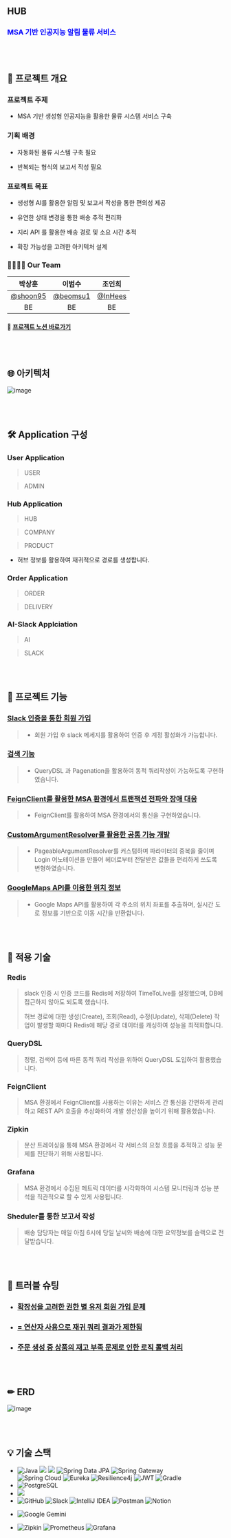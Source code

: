 ## HUB

### <span style="color:blue">MSA 기반 인공지능 알림 물류 서비스</span>


<br> <br/>
## 📘 프로젝트 개요

### 프로젝트 주제

* MSA 기반 생성형 인공지능을 활용한 물류 시스템 서비스 구축



### 기획 배경

* 자동화된 물류 시스템 구축 필요

* 반복되는 형식의 보고서 작성 필요



### 프로젝트 목표

* 생성형 AI를 활용한 알림 및 보고서 작성을 통한 편의성 제공

* 유연한 상태 변경을 통한 배송 추적 편리화
* 지리 API 를 활용한 배송 경로 및 소요 시간 추적
* 확장 가능성을 고려한 아키텍처 설계



### 👨‍👩‍👧‍👦 Our Team

|                 박상훈                 |                 이범수                 |                조인희                |
| :------------------------------------: | :------------------------------------: | :----------------------------------: |
| [@shoon95](https://github.com/shoon95) | [@beomsu1](https://github.com/beomsu1) | [@InHees](https://github.com/InHeeS) |
|                   BE                   |                   BE                   |                  BE                  |

#### 🚚 [프로젝트 노션 바로가기](https://www.notion.so/HUB_AI_SERVICE-1052ebde9ffc8008a2a8c23f21cab914?pvs=4)


<br> <br/>
## 🌐 아키텍처 

![image](https://github.com/user-attachments/assets/b9644341-8ff8-47d9-8aec-2d5110184175)

<br> <br/>
## 🛠 Application 구성

### User Application 

> USER

> ADMIN



### Hub Application

> HUB

> COMPANY

>  PRODUCT

* 허브 정보를 활용하여 재귀적으로 경로를 생성합니다.



### Order Application

> ORDER

> DELIVERY
>
> 

### AI-Slack Applciation

> AI

> SLACK


<br> <br/>
## 🏅 프로젝트 기능

### [Slack 인증을 통한 회원 가입](https://horse-giver-fbd.notion.site/Slack-fff2ebde9ffc810c8dd2f72fa8aaa571?pvs=4)

> * 회원 가입 후 slack 메세지를 활용하여 인증 후 계정 활성화가 가능합니다.

### [검색 기능](https://horse-giver-fbd.notion.site/Slack-fff2ebde9ffc810c8dd2f72fa8aaa571?pvs=4)

> * QueryDSL 과 Pagenation을 활용하여 동적 쿼리작성이 가능하도록 구현하였습니다.

### [FeignClient를 활용한 MSA 환경에서 트랜잭션 전파와 장애 대응](https://horse-giver-fbd.notion.site/FeignClient-MSA-fff2ebde9ffc8184858df45208b4b834?pvs=4)

> * FeignClient를 활용하여 MSA 환경에서의 통신을 구현하였습니다. 


### [CustomArgumentResolver를 활용한 공통 기능 개발](https://horse-giver-fbd.notion.site/CustomArgumentResolver-3d279a7928fd48e9990f021278b2a31a?pvs=4)

> * PageableArgumentResolver를 커스텀하며 파라미터의 중복을 줄이며 Login 어노테이션을 만들어 헤더로부터 전달받은 값들을 편리하게 쓰도록 변형하였습니다. 

### [GoogleMaps API를 이용한 위치 정보](https://horse-giver-fbd.notion.site/GoogleMaps-API-fff2ebde9ffc81929c48c3d22e07e65a?pvs=4)

> * Google Maps API를 활용하여 각 주소의 위치 좌표를 추출하며, 실시간 도로 정보를 기반으로 이동 시간을 반환합니다.

<br> <br/>
## 📃 적용 기술

### Redis

> slack 인증 시 인증 코드를 Redis에 저장하여 TimeToLive를 설정했으며, DB에 접근하지 않아도 되도록 했습니다.
> 
> 허브 경로에 대한 생성(Create), 조회(Read), 수정(Update), 삭제(Delete) 작업이 발생할 때마다 Redis에 해당 경로 데이터를 캐싱하여 성능을 최적화합니다.

### QueryDSL

> 정렬, 검색어 등에 따른 동적 쿼리 작성을 위하여 QueryDSL 도입하여 활용했습니다.

### FeignClient

> MSA 환경에서 FeignClient를 사용하는 이유는 서비스 간 통신을 간편하게 관리하고 REST API 호출을 추상화하여 개발 생산성을 높이기 위해 활용했습니다. 


### Zipkin

> 분산 트레이싱을 통해 MSA 환경에서 각 서비스의 요청 흐름을 추적하고 성능 문제를 진단하기 위해 사용됩니다.


### Grafana 

> MSA 환경에서 수집된 메트릭 데이터를 시각화하여 시스템 모니터링과 성능 분석을 직관적으로 할 수 있게 사용됩니다.

### Sheduler를 통한 보고서 작성

> 배송 담당자는 매일 아침 6시에 당일 날씨와 배송에 대한 요약정보를 슬랙으로 전달받습니다. 


<br> <br/>
## 🚨 트러블 슈팅

* ### [확장성을 고려한 권한 별 유저 회원 가입 문제](https://horse-giver-fbd.notion.site/fff2ebde9ffc812ab774f726df939dfc)

* ### [= 연산자 사용으로 재귀 쿼리 결과가 제한됨](https://horse-giver-fbd.notion.site/fff2ebde9ffc81b3b065c6187ebb4acf)

* ### [주문 생성 중 상품의 재고 부족 문제로 인한 로직 롤백 처리](https://horse-giver-fbd.notion.site/fff2ebde9ffc813fa5e6e71e8980c6d8)


<br> <br/>
## ✏ ERD
![image](https://file.notion.so/f/f/c7724213-30b1-4b2e-a8db-0c2df548c441/78de94ea-165a-4103-b0bb-0c4211447831/hub.png?table=block&id=1052ebde-9ffc-8066-9219-f9da1a440769&spaceId=c7724213-30b1-4b2e-a8db-0c2df548c441&expirationTimestamp=1726804800000&signature=TlzJ2RjrF8MV6_lqYyeCSFtMqj0ubsnKU4f6PwS8qJQ&downloadName=hub.png)




<br> <br/>
## 💡 기술 스택

- ![Java](https://img.shields.io/badge/Java17-%23ED8B00.svg?style=square&logo=openjdk&logoColor=white) <img src="https://img.shields.io/badge/Spring%20Boot-6DB33F?style=square&logo=springboot&logoColor=white"> <img src="https://img.shields.io/badge/Spring Security-6DB33F?style=square&logo=Spring Security&logoColor=white"> ![Spring Data JPA](https://img.shields.io/badge/Spring%20Data%20JPA-6DB33F?style=square&logo=Spring&logoColor=white) ![Spring Gateway](https://img.shields.io/badge/Spring%20Gateway-6DB33F?style=square&logo=Spring&logoColor=white) <br>
![Spring Cloud](https://img.shields.io/badge/Spring%20Cloud-6DB33F?style=square&logo=Spring&logoColor=white) ![Eureka](https://img.shields.io/badge/Eureka-6DB33F?style=square&logo=Spring&logoColor=white) ![Resilience4j](https://img.shields.io/badge/Resilience4j-6DB33F?style=square&logo=Spring&logoColor=white) ![JWT](https://img.shields.io/badge/JWT-black?style=square&logo=JSON%20web%20tokens) ![Gradle](https://img.shields.io/badge/Gradle-02303A.svg?style=square&logo=Gradle&logoColor=white)
- ![PostgreSQL](https://img.shields.io/badge/PostgreSQL-4169E1.svg?style=square&logo=PostgreSQL&logoColor=white)
- <img src="https://img.shields.io/badge/Docker-%230db7ed.svg?style=square&logo=docker&logoColor=white">
- ![GitHub](https://img.shields.io/badge/Github-%23121011.svg?style=square&logo=github&logoColor=white) ![Slack](https://img.shields.io/badge/Slack-4A154B?style=square&logo=slack&logoColor=white) ![IntelliJ IDEA](https://img.shields.io/badge/IntelliJ%20IDEA-000000.svg?style=square&logo=intellij-idea&logoColor=white) ![Postman](https://img.shields.io/badge/Postman-FF6C37?style=square&logo=postman&logoColor=white) ![Notion](https://img.shields.io/badge/Notion-%23000000.svg?style=square&logo=notion&logoColor=white)

* ![Google Gemini](https://img.shields.io/badge/Google%20Gemini-8E75B2?style=square&logo=Google%20Gemini&logoColor=white)

* ![Zipkin](https://img.shields.io/badge/Zipkin-black?style=square&logo=Zipkin&logoColor=white) ![Prometheus](https://img.shields.io/badge/Prometheus-E6522C?style=square&logo=Prometheus&logoColor=white) ![Grafana](https://img.shields.io/badge/Grafana-F46800?style=square&logo=Grafana&logoColor=white)

